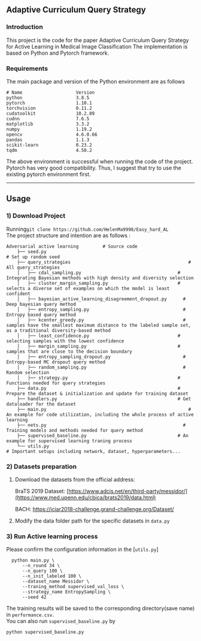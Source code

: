 ## Adaptive Curriculum Query Strategy
### Introduction
This project is the code for the paper Adaptive Curriculum Query Strategy for Active Learning in Medical Image Classification
The implementation is based on Python and Pytorch framework.
  

### Requirements  
The main package and version of the Python environment are as follows
```
# Name                    Version         
python                    3.8.5                    
pytorch                   1.10.1         
torchvision               0.11.2         
cudatoolkit               10.2.89       
cudnn                     7.6.5           
matplotlib                3.3.2              
numpy                     1.19.2        
opencv                    4.6.0.66         
pandas                    1.1.3               
scikit-learn              0.23.2                
tqdm                      4.50.2             
```  

The above environment is successful when running the code of the project. Pytorch has very good compatibility. Thus, I suggest that try to use the existing pytorch environment first.

---  
## Usage 
### 1) Download Project 

Running```git clone https://github.com/HelenMa9998/Easy_hard_AL```  
The project structure and intention are as follows : 
```
Adversarial active learning			# Source code		
    ├── seed.py			 	                                          # Set up random seed
    ├── query_strategies		                                    # All query_strategies
    │   ├── cdal_sampling.py                                    # Integrating Bayesian methods with high density and diversity selection
    │   ├── cluster_margin_sampling.py                          # selects a diverse set of examples on which the model is least confident
    │   ├── bayesian_active_learning_disagreement_dropout.py	  # Deep bayesian query method
    │   ├── entropy_sampling.py		                              # Entropy based query method
    │   ├── kcenter_greedy.py	                                  # samples have the smallest maximum distance to the labeled sample set, as a traditional diversity-based method
    │   ├── least_confidence.py                                 # selecting samples with the lowest confidence
    │   ├── margin_sampling.py                                  # samples that are close to the decision boundary
    │   ├── entropy_sampling_dropout.py		                      # Entropy-based MC dropout query method
    │   ├── random_sampling.py		                              # Random selection
    │   ├── strategy.py                                         # Functions needed for query strategies
    ├── data.py	                                                # Prepare the dataset & initialization and update for training dataset
    ├── handlers.py                                             # Get dataloader for the dataset
    ├── main.py			                                            # An example for code utilization, including the whole process of active learning
    ├── nets.py		                                              # Training models and methods needed for query method
    ├── supervised_baseline.py	                                # An example for supervised learning traning process
    └── utils.py			                                          # Important setups including network, dataset, hyperparameters...
```
### 2) Datasets preparation 
1. Download the datasets from the official address:
   
   BraTS 2019 Dataset: [https://www.adcis.net/en/third-party/messidor/](https://www.med.upenn.edu/cbica/brats2019/data.html)
   
   BACH: https://iciar2018-challenge.grand-challenge.org/Dataset/

3. Modify the data folder path for the specific datasets in `data.py`

### 3) Run Active learning process 
Please confirm the configuration information in the [`utils.py`]
```
  python main.py \
      --n_round 34 \
      --n_query 100 \
      --n_init_labeled 100 \
      --dataset_name Messidor \
      --traning_method supervised_val_loss \
      --strategy_name EntropySampling \
      --seed 42
```
The training results will be saved to the corresponding directory(save name) in `performance.csv`.  
You can also run `supervised_baseline.py` by
```
python supervised_baseline.py
```

